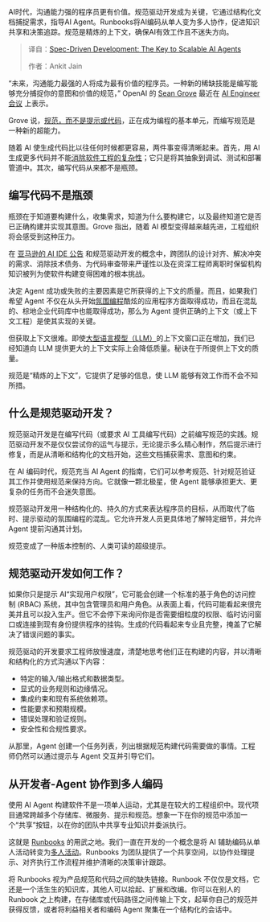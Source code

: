 
<!--
title: 规格驱动开发：可扩展AI代理的关键
cover: https://cdn.thenewstack.io/media/2025/09/a09e188f-speca.jpg
summary: AI时代，沟通能力强的程序员更有价值。规范驱动开发成为关键，它通过结构化文档捕捉需求，指导AI Agent。Runbooks将AI编码从单人变为多人协作，促进知识共享和决策追踪。规范是精炼的上下文，确保AI有效工作且不迷失方向。
-->

AI时代，沟通能力强的程序员更有价值。规范驱动开发成为关键，它通过结构化文档捕捉需求，指导AI Agent。Runbooks将AI编码从单人变为多人协作，促进知识共享和决策追踪。规范是精炼的上下文，确保AI有效工作且不迷失方向。

> 译自：[Spec-Driven Development: The Key to Scalable AI Agents](https://thenewstack.io/spec-driven-development-the-key-to-scalable-ai-agents/)
> 
> 作者：Ankit Jain

“未来，沟通能力最强的人将成为最有价值的程序员。一种新的稀缺技能是编写能够充分捕捉你的意图和价值的规范，” OpenAI 的 [Sean Grove](https://www.riseos.com/) 最近在 [AI Engineer 会议](https://youtu.be/8rABwKRsec4?si=P8vnlkJsRruhjw7d) 上表示。

Grove 说，[规范，而不是提示或代码](https://thenewstack.io/test-driven-development-with-llms-never-trust-always-verify/)，正在成为编程的基本单元，而编写规范是一种新的超能力。

随着 AI 使生成代码比以往任何时候都更容易，两件事变得清晰起来。首先，用 AI 生成更多代码并不能[消除软件工程的复杂性](https://www.aviator.co/blog/throwing-ai-at-developers-wont-fix-their-problems/)；它只是将其抽象到调试、测试和部署管道中。其次，编写代码从来都不是瓶颈。

## **编写代码不是瓶颈**

瓶颈在于知道要构建什么，收集需求，知道为什么要构建它，以及最终知道它是否已正确构建并实现其意图。Grove 指出，随着 AI 模型变得越来越先进，工程组织将会感受到这种压力。

在 [亚马逊的 AI IDE 公告](https://kiro.dev/blog/introducing-kiro/) 和规范驱动开发的概念中，跨团队的设计对齐、解决冲突的需求、消除技术债务、为代码审查带来严谨性以及在资深工程师离职时保留机构知识被列为使软件构建变得困难的根本挑战。

决定 Agent 成功或失败的主要因素是它所获得的上下文的质量。而且，如果我们希望 Agent 不仅在从头开始[氛围编程](https://thenewstack.io/to-vibe-or-not-to-vibe-when-and-where-to-use-vibe-coding/)酷炫的应用程序方面取得成功，而且在混乱的、棕地企业代码库中也能取得成功，那么为 Agent 提供正确的上下文（或上下文工程）是使其实现的关键。

但获取上下文很难。即使[大型语言模型（LLM）](https://thenewstack.io/what-is-a-large-language-model/)的上下文窗口正在增加，我们已经知道向 LLM 提供更大的上下文实际上会降低质量。秘诀在于所提供上下文的质量。

规范是“精炼的上下文”，它提供了足够的信息，使 LLM 能够有效工作而不会不知所措。

## **什么是规范驱动开发？**

规范驱动开发是在编写代码（或要求 AI 工具编写代码）之前编写规范的实践。规范驱动开发不是仅仅尝试你的运气与提示，无论提示多么精心制作，然后提示进行修复，而是从清晰和结构化的文档开始，这些文档捕获需求、意图和约束。

在 AI 编码时代，规范充当 AI Agent 的指南，它们可以参考规范、针对规范验证其工作并使用规范来保持方向。它就像一颗北极星，使 Agent 能够承担更大、更复杂的任务而不会迷失意图。

规范驱动开发用一种结构化的、持久的方式来表达程序员的目标，从而取代了临时、提示驱动的氛围编程的混乱。它允许开发人员更具体地了解特定细节，并允许 Agent 提前沟通其计划。

规范变成了一种版本控制的、人类可读的超级提示。

## **规范驱动开发如何工作？**

如果你只是提示 AI“实现用户权限”，它可能会创建一个标准的基于角色的访问控制 (RBAC) 系统，其中包含管理员和用户角色。从表面上看，代码可能看起来很完美并且可以投入生产。但它不会停下来询问你是否需要细粒度的权限、临时访问窗口或连接到现有身份提供程序的挂钩。生成的代码看起来专业且完整，掩盖了它解决了错误问题的事实。

规范驱动的开发要求工程师放慢速度，清楚地思考他们正在构建的内容，并以清晰和结构化的方式沟通以下内容：

*   特定的输入/输出格式和数据类型。
*   显式的业务规则和边缘情况。
*   集成约束和现有系统依赖项。
*   性能要求和预期规模。
*   错误处理和验证规则。
*   安全性和合规性要求。

从那里，Agent 创建一个任务列表，列出根据规范构建代码需要做的事情。工程师仍然可以通过提示与 Agent 交互并引导它们。

## **从开发者-Agent 协作到多人编码**

使用 AI Agent 构建软件不是一项单人运动，尤其是在较大的工程组织中。现代项目通常跨越多个存储库、微服务、提示和规范。想象一下在你的规范中添加一个“共享”按钮，以在你的团队中共享专业知识并委派执行。

这就是 [Runbooks](https://runbooks.aviator.co/) 的用武之地。我们一直在开发的一个概念是将 AI 辅助编码从单人活动转变为[多人活动](https://thenewstack.io/the-future-of-agentic-coding-is-multiplayer/)。Runbooks 为团队提供了一个共享空间，以协作处理提示、对齐执行工作流程并维护清晰的决策审计跟踪。

将 Runbooks 视为产品规范和代码之间的缺失链接。Runbook 不仅仅是文档，它还是一个活生生的知识库，其他人可以拾起、扩展和改编。你可以在别人的 Runbook 之上构建，在存储库或代码路径之间传输上下文，起草你自己的规范并获得反馈，或者将利益相关者和编码 Agent 聚集在一个结构化的会话中。